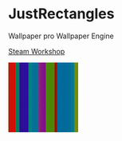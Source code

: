 # JustRectangles
Wallpaper pro Wallpaper Engine

[Steam Workshop](https://steamcommunity.com/sharedfiles/filedetails/?id=1764721876)

![Demo](preview.gif?raw=true "Demo")
